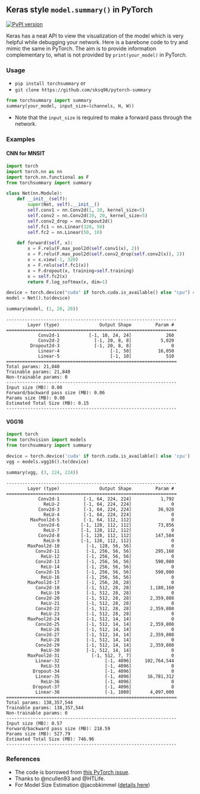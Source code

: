 ## Keras style `model.summary()` in PyTorch
[![PyPI version](https://badge.fury.io/py/torchsummary.svg)](https://badge.fury.io/py/torchsummary)

Keras has a neat API to view the visualization of the model which is very helpful while debugging your network. Here is a barebone code to try and mimic the same in PyTorch. The aim is to provide information complementary to, what is not provided by `print(your_model)` in PyTorch.

### Usage

- `pip install torchsummary` or 
- `git clone https://github.com/sksq96/pytorch-summary`

```python
from torchsummary import summary
summary(your_model, input_size=(channels, H, W))
```

- Note that the `input_size` is required to make a forward pass through the network.

### Examples

#### CNN for MNSIT

```python
import torch
import torch.nn as nn
import torch.nn.functional as F
from torchsummary import summary

class Net(nn.Module):
    def __init__(self):
        super(Net, self).__init__()
        self.conv1 = nn.Conv2d(1, 10, kernel_size=5)
        self.conv2 = nn.Conv2d(10, 20, kernel_size=5)
        self.conv2_drop = nn.Dropout2d()
        self.fc1 = nn.Linear(320, 50)
        self.fc2 = nn.Linear(50, 10)

    def forward(self, x):
        x = F.relu(F.max_pool2d(self.conv1(x), 2))
        x = F.relu(F.max_pool2d(self.conv2_drop(self.conv2(x)), 2))
        x = x.view(-1, 320)
        x = F.relu(self.fc1(x))
        x = F.dropout(x, training=self.training)
        x = self.fc2(x)
        return F.log_softmax(x, dim=1)

device = torch.device("cuda" if torch.cuda.is_available() else "cpu") # PyTorch v0.4.0
model = Net().to(device)

summary(model, (1, 28, 28))
```

```
----------------------------------------------------------------
        Layer (type)               Output Shape         Param #
================================================================
            Conv2d-1           [-1, 10, 24, 24]             260
            Conv2d-2             [-1, 20, 8, 8]           5,020
         Dropout2d-3             [-1, 20, 8, 8]               0
            Linear-4                   [-1, 50]          16,050
            Linear-5                   [-1, 10]             510
================================================================
Total params: 21,840
Trainable params: 21,840
Non-trainable params: 0
----------------------------------------------------------------
Input size (MB): 0.00
Forward/backward pass size (MB): 0.06
Params size (MB): 0.08
Estimated Total Size (MB): 0.15
----------------------------------------------------------------
```


#### VGG16


```python
import torch
from torchvision import models
from torchsummary import summary

device = torch.device('cuda' if torch.cuda.is_available() else 'cpu')
vgg = models.vgg16().to(device)

summary(vgg, (3, 224, 224))
```



```
----------------------------------------------------------------
        Layer (type)               Output Shape         Param #
================================================================
            Conv2d-1         [-1, 64, 224, 224]           1,792
              ReLU-2         [-1, 64, 224, 224]               0
            Conv2d-3         [-1, 64, 224, 224]          36,928
              ReLU-4         [-1, 64, 224, 224]               0
         MaxPool2d-5         [-1, 64, 112, 112]               0
            Conv2d-6        [-1, 128, 112, 112]          73,856
              ReLU-7        [-1, 128, 112, 112]               0
            Conv2d-8        [-1, 128, 112, 112]         147,584
              ReLU-9        [-1, 128, 112, 112]               0
        MaxPool2d-10          [-1, 128, 56, 56]               0
           Conv2d-11          [-1, 256, 56, 56]         295,168
             ReLU-12          [-1, 256, 56, 56]               0
           Conv2d-13          [-1, 256, 56, 56]         590,080
             ReLU-14          [-1, 256, 56, 56]               0
           Conv2d-15          [-1, 256, 56, 56]         590,080
             ReLU-16          [-1, 256, 56, 56]               0
        MaxPool2d-17          [-1, 256, 28, 28]               0
           Conv2d-18          [-1, 512, 28, 28]       1,180,160
             ReLU-19          [-1, 512, 28, 28]               0
           Conv2d-20          [-1, 512, 28, 28]       2,359,808
             ReLU-21          [-1, 512, 28, 28]               0
           Conv2d-22          [-1, 512, 28, 28]       2,359,808
             ReLU-23          [-1, 512, 28, 28]               0
        MaxPool2d-24          [-1, 512, 14, 14]               0
           Conv2d-25          [-1, 512, 14, 14]       2,359,808
             ReLU-26          [-1, 512, 14, 14]               0
           Conv2d-27          [-1, 512, 14, 14]       2,359,808
             ReLU-28          [-1, 512, 14, 14]               0
           Conv2d-29          [-1, 512, 14, 14]       2,359,808
             ReLU-30          [-1, 512, 14, 14]               0
        MaxPool2d-31            [-1, 512, 7, 7]               0
           Linear-32                 [-1, 4096]     102,764,544
             ReLU-33                 [-1, 4096]               0
          Dropout-34                 [-1, 4096]               0
           Linear-35                 [-1, 4096]      16,781,312
             ReLU-36                 [-1, 4096]               0
          Dropout-37                 [-1, 4096]               0
           Linear-38                 [-1, 1000]       4,097,000
================================================================
Total params: 138,357,544
Trainable params: 138,357,544
Non-trainable params: 0
----------------------------------------------------------------
Input size (MB): 0.57
Forward/backward pass size (MB): 218.59
Params size (MB): 527.79
Estimated Total Size (MB): 746.96
----------------------------------------------------------------
```


### References

- The code is borrowed from [this PyTorch issue](https://github.com/pytorch/pytorch/issues/2001).
- Thanks to @ncullen93 and @HTLife. 
- For Model Size Estimation @jacobkimmel ([details here](https://github.com/sksq96/pytorch-summary/pull/21))
